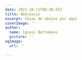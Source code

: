 ```yaml
---
date: 2021-10-11T08:38:55Z
title: Abejassss
excerpt: Cosas de abejas por aquí
coverImage: ''
author:
  name: Ignasi Bartomeus
  picture: ''
ogImage:
  url: ''

---
```

